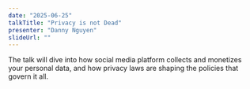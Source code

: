 ```yaml
---
date: "2025-06-25"
talkTitle: "Privacy is not Dead"
presenter: "Danny Nguyen"
slideUrl: ""
---
```


The talk will dive into how social media platform collects and monetizes your personal data, and how privacy laws are shaping the policies that govern it all.
